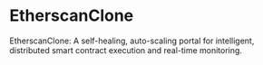 # EtherscanClone
EtherscanClone: A self-healing, auto-scaling portal for intelligent, distributed smart contract execution and real-time monitoring.
